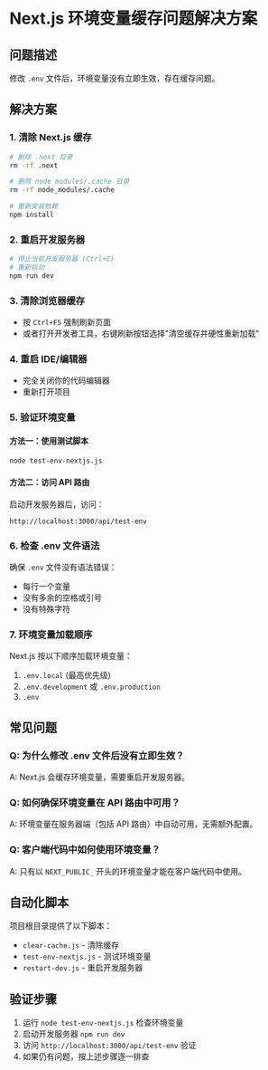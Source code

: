 # Next.js 环境变量缓存问题解决方案

## 问题描述
修改 `.env` 文件后，环境变量没有立即生效，存在缓存问题。

## 解决方案

### 1. 清除 Next.js 缓存
```bash
# 删除 .next 目录
rm -rf .next

# 删除 node_modules/.cache 目录
rm -rf node_modules/.cache

# 重新安装依赖
npm install
```

### 2. 重启开发服务器
```bash
# 停止当前开发服务器 (Ctrl+C)
# 重新启动
npm run dev
```

### 3. 清除浏览器缓存
- 按 `Ctrl+F5` 强制刷新页面
- 或者打开开发者工具，右键刷新按钮选择"清空缓存并硬性重新加载"

### 4. 重启 IDE/编辑器
- 完全关闭你的代码编辑器
- 重新打开项目

### 5. 验证环境变量

#### 方法一：使用测试脚本
```bash
node test-env-nextjs.js
```

#### 方法二：访问 API 路由
启动开发服务器后，访问：
```
http://localhost:3000/api/test-env
```

### 6. 检查 .env 文件语法
确保 `.env` 文件没有语法错误：
- 每行一个变量
- 没有多余的空格或引号
- 没有特殊字符

### 7. 环境变量加载顺序
Next.js 按以下顺序加载环境变量：
1. `.env.local` (最高优先级)
2. `.env.development` 或 `.env.production`
3. `.env`

## 常见问题

### Q: 为什么修改 .env 文件后没有立即生效？
A: Next.js 会缓存环境变量，需要重启开发服务器。

### Q: 如何确保环境变量在 API 路由中可用？
A: 环境变量在服务器端（包括 API 路由）中自动可用，无需额外配置。

### Q: 客户端代码中如何使用环境变量？
A: 只有以 `NEXT_PUBLIC_` 开头的环境变量才能在客户端代码中使用。

## 自动化脚本
项目根目录提供了以下脚本：
- `clear-cache.js` - 清除缓存
- `test-env-nextjs.js` - 测试环境变量
- `restart-dev.js` - 重启开发服务器

## 验证步骤
1. 运行 `node test-env-nextjs.js` 检查环境变量
2. 启动开发服务器 `npm run dev`
3. 访问 `http://localhost:3000/api/test-env` 验证
4. 如果仍有问题，按上述步骤逐一排查 